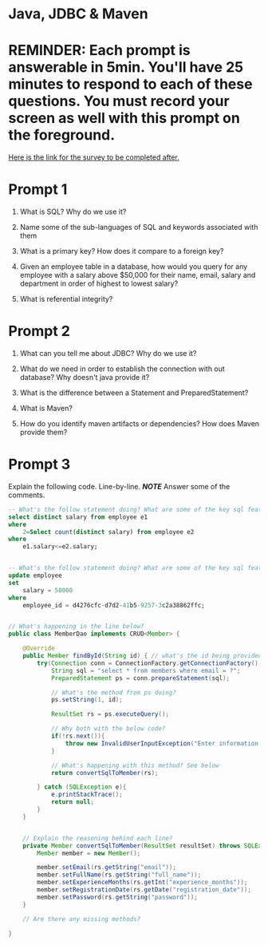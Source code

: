 # Java, JDBC & Maven

# REMINDER: Each prompt is answerable in 5min. You'll have 25 minutes to respond to each of these questions. You must record your screen as well with this prompt on the foreground.

[Here is the link for the survey to be completed after.](https://forms.office.com/r/2ty04ksdbs)

# Prompt 1

1. What is SQL? Why do we use it?

2. Name some of the sub-languages of SQL and keywords associated with them

3. What is a primary key? How does it compare to a foreign key?

4. Given an employee table in a database, how would you query for any employee with a salary above $50,000 for their name, email, salary and department in order of highest to lowest salary?

5. What is referential integrity?

# Prompt 2

1. What can you tell me about JDBC? Why do we use it?

2. What do we need in order to establish the connection with out database? Why doesn't java provide it?

3. What is the difference between a Statement and PreparedStatement?

4. What is Maven?

5. How do you identify maven artifacts or dependencies? How does Maven provide them?

# Prompt 3

Explain the following code. Line-by-line. **_NOTE_** Answer some of the comments.

```sql
-- What's the follow statement doing? What are some of the key sql features and functions being performed here?
select distinct salary from employee e1 
where 
    2=Select count(distinct salary) from employee e2 
where 
    e1.salary<=e2.salary;


-- What's the follow statement doing? What are some of the key sql features and functions being performed here?
update employee
set
    salary = 50000
where 
    employee_id = d4276cfc-d7d2-41b5-9257-3c2a38862ffc;

```

```java

// What's happening in the line below?
public class MemberDao implements CRUD<Member> {

    @Override
    public Member findById(String id) { // what's the id being provided here for?
        try(Connection conn = ConnectionFactory.getConnectionFactory().getConnection()){ // what's this an example of?
            String sql = "select * from members where email = ?";
            PreparedStatement ps = conn.prepareStatement(sql); 

            // What's the method from ps doing?
            ps.setString(1, id);

            ResultSet rs = ps.executeQuery();

            // Why both with the below code?
            if(!rs.next()){
                throw new InvalidUserInputException("Enter information is incorrect for login, please try agian");
            }

            // What's happening with this method? See below
            return convertSqlToMember(rs);

        } catch (SQLException e){
            e.printStackTrace();
            return null;
        }
    }


    // Explain the reasoning behind each line?
    private Member convertSqlToMember(ResultSet resultSet) throws SQLException{
        Member member = new Member();

        member.setEmail(rs.getString("email"));
        member.setFullName(rs.getString("full_name"));
        member.setExperienceMonths(rs.getInt("experience_months"));
        member.setRegistrationDate(rs.getDate("registration_date"));
        member.setPassword(rs.getString("password"));
    }

    // Are there any missing methods?

}
```
